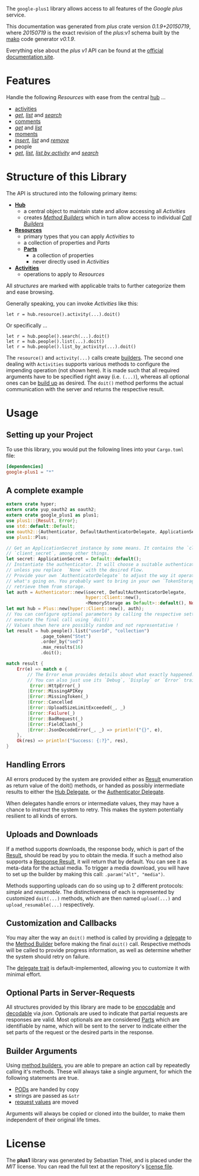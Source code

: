 <!---
DO NOT EDIT !
This file was generated automatically from 'src/mako/api/README.md.mako'
DO NOT EDIT !
-->
The `google-plus1` library allows access to all features of the *Google plus* service.

This documentation was generated from *plus* crate version *0.1.9+20150719*, where *20150719* is the exact revision of the *plus:v1* schema built by the [mako](http://www.makotemplates.org/) code generator *v0.1.9*.

Everything else about the *plus* *v1* API can be found at the
[official documentation site](https://developers.google.com/+/api/).
# Features

Handle the following *Resources* with ease from the central [hub](http://byron.github.io/google-apis-rs/google_plus1/struct.Plus.html) ... 

* [activities](http://byron.github.io/google-apis-rs/google_plus1/struct.Activity.html)
 * [*get*](http://byron.github.io/google-apis-rs/google_plus1/struct.ActivityGetCall.html), [*list*](http://byron.github.io/google-apis-rs/google_plus1/struct.ActivityListCall.html) and [*search*](http://byron.github.io/google-apis-rs/google_plus1/struct.ActivitySearchCall.html)
* [comments](http://byron.github.io/google-apis-rs/google_plus1/struct.Comment.html)
 * [*get*](http://byron.github.io/google-apis-rs/google_plus1/struct.CommentGetCall.html) and [*list*](http://byron.github.io/google-apis-rs/google_plus1/struct.CommentListCall.html)
* [moments](http://byron.github.io/google-apis-rs/google_plus1/struct.Moment.html)
 * [*insert*](http://byron.github.io/google-apis-rs/google_plus1/struct.MomentInsertCall.html), [*list*](http://byron.github.io/google-apis-rs/google_plus1/struct.MomentListCall.html) and [*remove*](http://byron.github.io/google-apis-rs/google_plus1/struct.MomentRemoveCall.html)
* people
 * [*get*](http://byron.github.io/google-apis-rs/google_plus1/struct.PeopleGetCall.html), [*list*](http://byron.github.io/google-apis-rs/google_plus1/struct.PeopleListCall.html), [*list by activity*](http://byron.github.io/google-apis-rs/google_plus1/struct.PeopleListByActivityCall.html) and [*search*](http://byron.github.io/google-apis-rs/google_plus1/struct.PeopleSearchCall.html)




# Structure of this Library

The API is structured into the following primary items:

* **[Hub](http://byron.github.io/google-apis-rs/google_plus1/struct.Plus.html)**
    * a central object to maintain state and allow accessing all *Activities*
    * creates [*Method Builders*](http://byron.github.io/google-apis-rs/google_plus1/trait.MethodsBuilder.html) which in turn
      allow access to individual [*Call Builders*](http://byron.github.io/google-apis-rs/google_plus1/trait.CallBuilder.html)
* **[Resources](http://byron.github.io/google-apis-rs/google_plus1/trait.Resource.html)**
    * primary types that you can apply *Activities* to
    * a collection of properties and *Parts*
    * **[Parts](http://byron.github.io/google-apis-rs/google_plus1/trait.Part.html)**
        * a collection of properties
        * never directly used in *Activities*
* **[Activities](http://byron.github.io/google-apis-rs/google_plus1/trait.CallBuilder.html)**
    * operations to apply to *Resources*

All *structures* are marked with applicable traits to further categorize them and ease browsing.

Generally speaking, you can invoke *Activities* like this:

```Rust,ignore
let r = hub.resource().activity(...).doit()
```

Or specifically ...

```ignore
let r = hub.people().search(...).doit()
let r = hub.people().list(...).doit()
let r = hub.people().list_by_activity(...).doit()
```

The `resource()` and `activity(...)` calls create [builders][builder-pattern]. The second one dealing with `Activities` 
supports various methods to configure the impending operation (not shown here). It is made such that all required arguments have to be 
specified right away (i.e. `(...)`), whereas all optional ones can be [build up][builder-pattern] as desired.
The `doit()` method performs the actual communication with the server and returns the respective result.

# Usage

## Setting up your Project

To use this library, you would put the following lines into your `Cargo.toml` file:

```toml
[dependencies]
google-plus1 = "*"
```

## A complete example

```Rust
extern crate hyper;
extern crate yup_oauth2 as oauth2;
extern crate google_plus1 as plus1;
use plus1::{Result, Error};
use std::default::Default;
use oauth2::{Authenticator, DefaultAuthenticatorDelegate, ApplicationSecret, MemoryStorage};
use plus1::Plus;

// Get an ApplicationSecret instance by some means. It contains the `client_id` and 
// `client_secret`, among other things.
let secret: ApplicationSecret = Default::default();
// Instantiate the authenticator. It will choose a suitable authentication flow for you, 
// unless you replace  `None` with the desired Flow.
// Provide your own `AuthenticatorDelegate` to adjust the way it operates and get feedback about 
// what's going on. You probably want to bring in your own `TokenStorage` to persist tokens and
// retrieve them from storage.
let auth = Authenticator::new(&secret, DefaultAuthenticatorDelegate,
                              hyper::Client::new(),
                              <MemoryStorage as Default>::default(), None);
let mut hub = Plus::new(hyper::Client::new(), auth);
// You can configure optional parameters by calling the respective setters at will, and
// execute the final call using `doit()`.
// Values shown here are possibly random and not representative !
let result = hub.people().list("userId", "collection")
             .page_token("Stet")
             .order_by("sed")
             .max_results(16)
             .doit();

match result {
    Err(e) => match e {
        // The Error enum provides details about what exactly happened.
        // You can also just use its `Debug`, `Display` or `Error` traits
         Error::HttpError(_)
        |Error::MissingAPIKey
        |Error::MissingToken(_)
        |Error::Cancelled
        |Error::UploadSizeLimitExceeded(_, _)
        |Error::Failure(_)
        |Error::BadRequest(_)
        |Error::FieldClash(_)
        |Error::JsonDecodeError(_, _) => println!("{}", e),
    },
    Ok(res) => println!("Success: {:?}", res),
}

```
## Handling Errors

All errors produced by the system are provided either as [Result](http://byron.github.io/google-apis-rs/google_plus1/enum.Result.html) enumeration as return value of 
the doit() methods, or handed as possibly intermediate results to either the 
[Hub Delegate](http://byron.github.io/google-apis-rs/google_plus1/trait.Delegate.html), or the [Authenticator Delegate](http://byron.github.io/google-apis-rs/google_plus1/../yup-oauth2/trait.AuthenticatorDelegate.html).

When delegates handle errors or intermediate values, they may have a chance to instruct the system to retry. This 
makes the system potentially resilient to all kinds of errors.

## Uploads and Downloads
If a method supports downloads, the response body, which is part of the [Result](http://byron.github.io/google-apis-rs/google_plus1/enum.Result.html), should be
read by you to obtain the media.
If such a method also supports a [Response Result](http://byron.github.io/google-apis-rs/google_plus1/trait.ResponseResult.html), it will return that by default.
You can see it as meta-data for the actual media. To trigger a media download, you will have to set up the builder by making
this call: `.param("alt", "media")`.

Methods supporting uploads can do so using up to 2 different protocols: 
*simple* and *resumable*. The distinctiveness of each is represented by customized 
`doit(...)` methods, which are then named `upload(...)` and `upload_resumable(...)` respectively.

## Customization and Callbacks

You may alter the way an `doit()` method is called by providing a [delegate](http://byron.github.io/google-apis-rs/google_plus1/trait.Delegate.html) to the 
[Method Builder](http://byron.github.io/google-apis-rs/google_plus1/trait.CallBuilder.html) before making the final `doit()` call. 
Respective methods will be called to provide progress information, as well as determine whether the system should 
retry on failure.

The [delegate trait](http://byron.github.io/google-apis-rs/google_plus1/trait.Delegate.html) is default-implemented, allowing you to customize it with minimal effort.

## Optional Parts in Server-Requests

All structures provided by this library are made to be [enocodable](http://byron.github.io/google-apis-rs/google_plus1/trait.RequestValue.html) and 
[decodable](http://byron.github.io/google-apis-rs/google_plus1/trait.ResponseResult.html) via *json*. Optionals are used to indicate that partial requests are responses 
are valid.
Most optionals are are considered [Parts](http://byron.github.io/google-apis-rs/google_plus1/trait.Part.html) which are identifiable by name, which will be sent to 
the server to indicate either the set parts of the request or the desired parts in the response.

## Builder Arguments

Using [method builders](http://byron.github.io/google-apis-rs/google_plus1/trait.CallBuilder.html), you are able to prepare an action call by repeatedly calling it's methods.
These will always take a single argument, for which the following statements are true.

* [PODs][wiki-pod] are handed by copy
* strings are passed as `&str`
* [request values](http://byron.github.io/google-apis-rs/google_plus1/trait.RequestValue.html) are moved

Arguments will always be copied or cloned into the builder, to make them independent of their original life times.

[wiki-pod]: http://en.wikipedia.org/wiki/Plain_old_data_structure
[builder-pattern]: http://en.wikipedia.org/wiki/Builder_pattern
[google-go-api]: https://github.com/google/google-api-go-client

# License
The **plus1** library was generated by Sebastian Thiel, and is placed 
under the *MIT* license.
You can read the full text at the repository's [license file][repo-license].

[repo-license]: https://github.com/Byron/google-apis-rs/LICENSE.md

